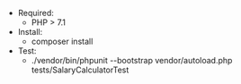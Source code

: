 
- Required:
    - PHP > 7.1
- Install:
    - composer install
- Test:
    - ./vendor/bin/phpunit --bootstrap vendor/autoload.php tests/SalaryCalculatorTest